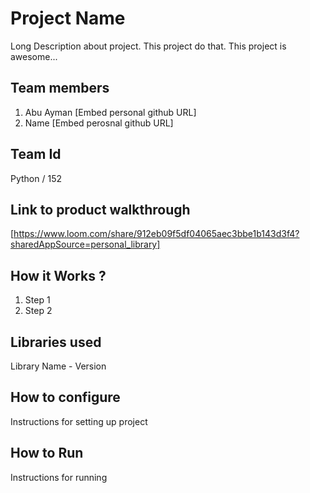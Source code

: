 # Project Name
Long Description about project. This project do that. This project is awesome...

## Team members
1. Abu Ayman [Embed personal github URL]
2. Name [Embed perosnal github URL]

## Team Id
Python / 152

## Link to product walkthrough
[https://www.loom.com/share/912eb09f5df04065aec3bbe1b143d3f4?sharedAppSource=personal_library]

## How it Works ?
1. Step 1
2. Step 2

## Libraries used
Library Name - Version

## How to configure
Instructions for setting up project

## How to Run
Instructions for running
